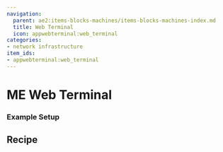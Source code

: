 ```yaml
---
navigation:
  parent: ae2:items-blocks-machines/items-blocks-machines-index.md
  title: Web Terminal
  icon: appwebterminal:web_terminal
categories:
- network infrastructure
item_ids:
- appwebterminal:web_terminal
---
```


# ME Web Terminal

### Example Setup

<GameScene zoom="6" interactive={true}>
  <ImportStructure src="../structures/web_terminal.snbt" />
  <IsometricCamera yaw="195" pitch="30" />
</GameScene>


## Recipe

<RecipeFor id="appwebterminal:web_terminal" />